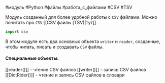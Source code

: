 #модуль #Python #файлы #работа_с_файлами #CSV #TSV


Модуль созданный для более удобной работы с `CSV` файлами.
Можно почитать про `CSV` [[CSV файлы (TSV)|тут]]
```python
import csv
```
В этом модуле есть два основных объекта `writer` и `reader`, созданные, чтобы читать, писать и создавать `CSV` файлы. 

#### Специальные объекты:
[[reader()]] - чтение CSV файлов
[[writer()]] - запись CSV файлов
[[DictRider()]] - чтение и запись CSV файлов в словари